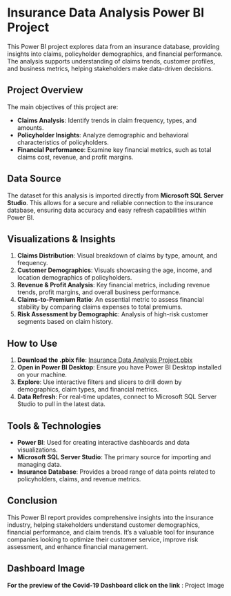 # Insurance Data Analysis Power BI Project

This Power BI project explores data from an insurance database, providing insights into claims, policyholder demographics, and financial performance. The analysis supports understanding of claims trends, customer profiles, and business metrics, helping stakeholders make data-driven decisions.

## Project Overview

The main objectives of this project are:
- **Claims Analysis**: Identify trends in claim frequency, types, and amounts.
- **Policyholder Insights**: Analyze demographic and behavioral characteristics of policyholders.
- **Financial Performance**: Examine key financial metrics, such as total claims cost, revenue, and profit margins.

## Data Source

The dataset for this analysis is imported directly from **Microsoft SQL Server Studio**. This allows for a secure and reliable connection to the insurance database, ensuring data accuracy and easy refresh capabilities within Power BI.

## Visualizations & Insights

1. **Claims Distribution**: Visual breakdown of claims by type, amount, and frequency.
2. **Customer Demographics**: Visuals showcasing the age, income, and location demographics of policyholders.
3. **Revenue & Profit Analysis**: Key financial metrics, including revenue trends, profit margins, and overall business performance.
4. **Claims-to-Premium Ratio**: An essential metric to assess financial stability by comparing claims expenses to total premiums.
5. **Risk Assessment by Demographic**: Analysis of high-risk customer segments based on claim history.

## How to Use

1. **Download the .pbix file**: [Insurance Data Analysis Project.pbix](Insurance%20Data%20Analysis%20Project.pbix)
2. **Open in Power BI Desktop**: Ensure you have Power BI Desktop installed on your machine.
3. **Explore**: Use interactive filters and slicers to drill down by demographics, claim types, and financial metrics.
4. **Data Refresh**: For real-time updates, connect to Microsoft SQL Server Studio to pull in the latest data.

## Tools & Technologies

- **Power BI**: Used for creating interactive dashboards and data visualizations.
- **Microsoft SQL Server Studio**: The primary source for importing and managing data.
- **Insurance Database**: Provides a broad range of data points related to policyholders, claims, and revenue metrics.

## Conclusion

This Power BI report provides comprehensive insights into the insurance industry, helping stakeholders understand customer demographics, financial performance, and claim trends. It’s a valuable tool for insurance companies looking to optimize their customer service, improve risk assessment, and enhance financial management.

## Dashboard Image
**For the preview of the Covid-19 Dashboard click on the link** : Project Image
